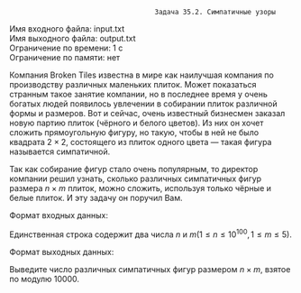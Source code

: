                                         Задача 35.2. Симпатичные узоры
Имя входного файла: input.txt                                                                                                   
Имя выходного файла: output.txt                                                                                                 
Ограничение по времени: 1 с                                                                                                     
Ограничение по памяти: нет                                                                                                      

Компания Broken Tiles известна в мире как наилучшая компания по производству различных маленьких плиток. Может показаться странным такое занятие компании, но в последнее время у очень богатых людей появилось увлечении в собирании плиток различной формы и размеров. Вот и сейчас, очень известный бизнесмен заказал новую партию плиток (чёрного и белого цветов). Из них он хочет сложить прямоугольную фигуру, но такую, чтобы в ней не было квадрата $2 × 2$, состоящего из плиток одного цвета — такая фигура называется симпатичной.

Так как собирание фигур стало очень популярным, то директор компании решил узнать, сколько различных симпатичных фигур размера $n × m$ плиток, можно сложить, используя только чёрные и белые плиток. И эту задачу он поручил Вам.    

Формат входных данных:

Единственная строка содержит два числа $n$ и $m (1 ≤ n ≤ 10^{100}, 1 ≤ m ≤ 5)$.

Формат выходных данных:

Выведите число различных симпатичных фигур размером $n × m$, взятое по модулю $10000$.

